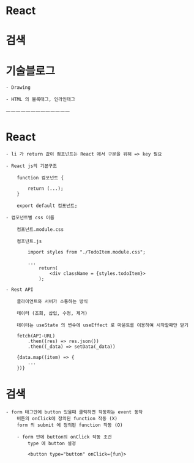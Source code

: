 # React

# 검색

# 기술블로그 

    - Drawing

    - HTML 의 블록태그, 인라인태그

ㅡㅡㅡㅡㅡㅡㅡㅡㅡㅡㅡㅡㅡ


# React

    - li 가 return 값이 컴포넌트는 React 에서 구분을 위해 => key 필요

    - React js의 기본구조

        function 컴포넌트 {

            return (...);
        }

        export default 컴포넌트;

    - 컴포넌트별 css 이름

        컴포넌트.module.css

        컴포넌트.js

            import styles from "./TodoItem.module.css";

            ...
                return(
                    <div className = {styles.todoItem}>
                );

    - Rest API

        클라이언트와 서버가 소통하는 방식

        데이터 (조회, 삽입, 수정, 제거)

        데이터는 useState 의 변수에 useEffect 로 마운트를 이용하여 시작할때만 받기

        fetch(API-URL)
            .then((res) => res.json())
            .then((_data) => setData(_data)) 
    
        {data.map((item) => {
            ...
        })}


# 검색

    - form 태그안에 button 있을때 클릭하면 작동하는 event 동작
        버튼의 onClick에 정의된 function 작동 (X)
        form 의 submit 에 정의된 function 작동 (O)

        - form 안에 button의 onClick 작동 조건
            type 에 button 설정

            <button type="button" onClick={fun}>